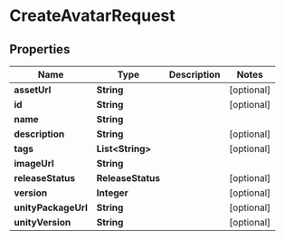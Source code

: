 

# CreateAvatarRequest


## Properties

| Name | Type | Description | Notes |
|------------ | ------------- | ------------- | -------------|
|**assetUrl** | **String** |  |  [optional] |
|**id** | **String** |  |  [optional] |
|**name** | **String** |  |  |
|**description** | **String** |  |  [optional] |
|**tags** | **List&lt;String&gt;** |   |  [optional] |
|**imageUrl** | **String** |  |  |
|**releaseStatus** | **ReleaseStatus** |  |  [optional] |
|**version** | **Integer** |  |  [optional] |
|**unityPackageUrl** | **String** |  |  [optional] |
|**unityVersion** | **String** |  |  [optional] |



